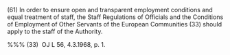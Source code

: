 (61) In order to ensure open and transparent employment conditions and equal treatment of staff, the Staff Regulations of Officials and the Conditions of Employment of Other Servants of the European Communities (33) should apply to the staff of the Authority.

%%% (33)  OJ L 56, 4.3.1968, p. 1.